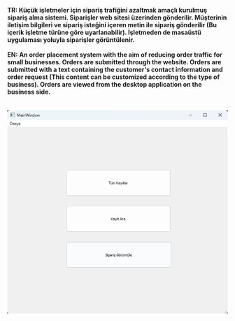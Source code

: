 **TR: Küçük işletmeler için sipariş trafiğini azaltmak amaçlı kurulmuş sipariş alma sistemi. Siparişler web sitesi üzerinden gönderilir.
Müşterinin iletişim bilgileri ve sipariş isteğini içeren metin ile sipariş gönderilir (Bu içerik işletme türüne göre uyarlanabilir). İşletmeden de masaüstü uygulaması yoluyla siparişler görüntülenir.**
<br><br>
**EN: An order placement system with the aim of reducing order traffic for small businesses. Orders are submitted through the website.
Orders are submitted with a text containing the customer's contact information and order request (This content can be customized according to the type of business). Orders are viewed from the desktop application on the business side.**
<br><br><br>
![](screenshots/anasayfa.png)
